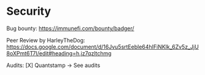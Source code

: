 # Security

Bug bounty:
https://immunefi.com/bounty/badger/

Peer Review by HarleyTheDog:
https://docs.google.com/document/d/16Jvu5srtEeble64hIFiNKlk_6Zv5z_JjU8oXPmt6T7I/edit#heading=h.jz7qzltchmg

Audits:
[X] Quantstamp -> See audits
